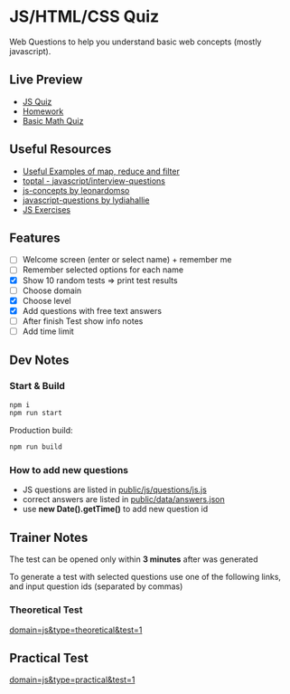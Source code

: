 # JS/HTML/CSS Quiz

Web Questions to help you understand basic web concepts (mostly javascript).

## Live Preview

- [JS Quiz](https://nmatei.github.io/simple-quiz-app/public/?domain=js&level=20)
- [Homework](https://nmatei.github.io/simple-quiz-app/public/?domain=js-homework&level=15)
- [Basic Math Quiz](https://nmatei.github.io/simple-quiz-app/public/?domain=math&level=27)

## Useful Resources

- [Useful Examples of map, reduce and filter](https://link.medium.com/XezVbaWgNT)
- [toptal - javascript/interview-questions](https://www.toptal.com/javascript/interview-questions)
- [js-concepts by leonardomso](https://github.com/leonardomso/33-js-concepts#1-call-stack)
- [javascript-questions by lydiahallie](https://github.com/lydiahallie/javascript-questions/blob/master/README.md)
- [JS Exercises](https://ydkjs-exercises.com/)

## Features

- [ ] Welcome screen (enter or select name) + remember me
- [ ] Remember selected options for each name
- [x] Show 10 random tests => print test results
- [ ] Choose domain
- [x] Choose level
- [x] Add questions with free text answers
- [ ] After finish Test show info notes
- [ ] Add time limit

## Dev Notes

### Start & Build

```sh
npm i
npm run start
```

Production build:

```sh
npm run build
```

### How to add new questions

- JS questions are listed in [public/js/questions/js.js](public/js/questions/js.js)
- correct answers are listed in [public/data/answers.json](public/data/answers.json)
- use **new Date().getTime()** to add new question id

## Trainer Notes

The test can be opened only within **3 minutes** after was generated

To generate a test with selected questions use one of the following links,
and input question ids (separated by commas)

### Theoretical Test

[domain=js&type=theoretical&test=1](https://nmatei.github.io/simple-quiz-app/public/?domain=js&type=theoretical&test=1)

## Practical Test

[domain=js&type=practical&test=1](https://nmatei.github.io/simple-quiz-app/public/?domain=js&type=practical&test=1)
